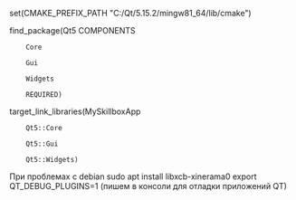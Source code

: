 set(CMAKE_PREFIX_PATH "C:/Qt/5.15.2/mingw81_64/lib/cmake")

find_package(Qt5 COMPONENTS

        Core

        Gui

        Widgets

        REQUIRED)

target_link_libraries(MySkillboxApp

        Qt5::Core

        Qt5::Gui

        Qt5::Widgets)

При проблемах с debian sudo apt install libxcb-xinerama0
export QT_DEBUG_PLUGINS=1 (пишем в консоли для отладки приложений QT)